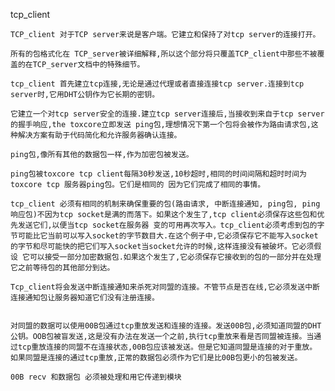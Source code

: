 tcp_client
	
	TCP_client 对于TCP server来说是客户端。它建立和保持了对tcp server的连接打开。
	
	所有的包格式化在 TCP_server被详细解释,所以这个部分将只覆盖TCP_client中那些不被覆盖的在TCP_server文档中的特殊细节。
	
	tcp_client 首先建立tcp连接,无论是通过代理或者直接连接tcp server.连接到tcp server时,它用DHT公钥作为它长期的密钥。
	
	它建立一个对tcp server安全的连接.建立tcp server连接后,当接收到来自于tcp server的握手响应,the toxcore立即发送 ping包,理想情况下第一个包将会被作为路由请求包,这种解决方案有助于代码简化和允许服务器确认连接。
	
	ping包,像所有其他的数据包一样,作为加密包被发送。

	ping包被toxcore tcp client每隔30秒发送,10秒超时,相同的时间间隔和超时时间为toxcore tcp 服务器ping包。它们是相同的 因为它们完成了相同的事情。
	
	tcp_client 必须有相同的机制来确保重要的包(路由请求, 中断连接通知, ping包, ping响应包)不因为tcp socket是满的而落下。如果这个发生了,tcp client必须保存这些包和优先发送它们,以便当tcp socket在服务器 变的可用再次写入。tcp_client必须考虑到包的字节可能比它当前可以写入socket的字节数目大.在这个例子中,它必须保存它不能写入socket的字节和尽可能快的把它们写入socket当socket允许的时候,这样连接没有被破坏。它必须假设 它可以接受一部分加密数据包.如果这个发生了,它必须保存它接收到的包的一部分并在处理它之前等待包的其他部分到达。
	
	Tcp_client将会发送中断连接通知来杀死对同盟的连接。不管节点是否在线,它必须发送中断连接通知包让服务器知道它们没有注册连接。


	对同盟的数据可以使用00B包通过tcp重放发送和连接的连接。发送00B包,必须知道同盟的DHT公钥。OOB包被盲发送,这是没有办法在发送一个之前,执行tcp重放来看是否同盟被连接。当通过tcp重放连接的同盟不在连接状态,00B包应该被发送。但是它知道同盟是连接的对于重放。 如果同盟是连接的通过tcp重放,正常的数据包必须作为它们是比00B包更小的包被发送。
	
	00B recv 和数据包 必须被处理和用它传递到模块








